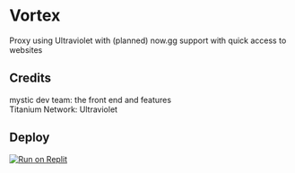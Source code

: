 # Vortex
Proxy using Ultraviolet with (planned) now.gg support with quick access to websites
## Credits
mystic dev team: the front end and features <br>
Titanium Network: Ultraviolet <br>
## Deploy
[![Run on Replit](https://binbashbanana.github.io/deploy-buttons/buttons/official/replit.svg)]((https://replit.com/github/gamingreborn/vortex))

